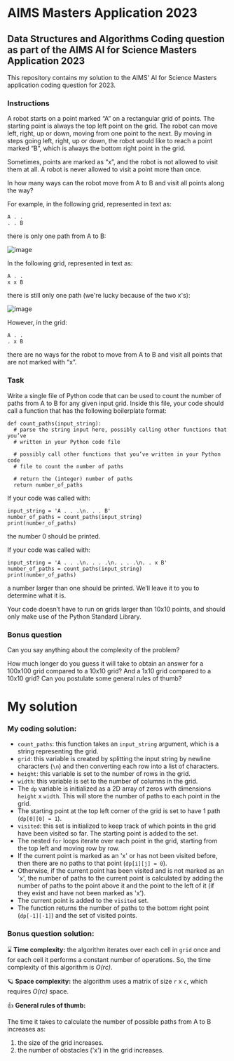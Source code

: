 # AIMS Masters Application 2023
## Data Structures and Algorithms Coding question as part of the AIMS AI for Science Masters Application 2023

This repository contains my solution to the AIMS' AI for Science Masters application coding question for 2023.

### Instructions

A robot starts on a point marked “A” on a rectangular grid of points. The starting point is always the top left point on the grid. The robot can move left, right, up or down, moving from one point to the next. By moving in steps going left, right, up or down, the robot would like to reach a point marked “B”, which is always the bottom right point in the grid.

Sometimes, points are marked as “x”, and the robot is not allowed to visit them at all. A robot is never allowed to visit a point more than once.

In how many ways can the robot move from A to B and visit all points along the way?

For example, in the following grid, represented in text as:
```
A . .
. . B
```
there is only one path from A to B:

![image](https://user-images.githubusercontent.com/56385852/229277441-a8eabe94-31fd-4d67-8e66-595bab987a09.png)

In the following grid, represented in text as:
```
A . .
x x B
```
there is still only one path (we're lucky because of the two x's):

![image](https://user-images.githubusercontent.com/56385852/229277460-c5762d4c-8cda-4836-99a1-193b8746f256.png)

However, in the grid:
```
A . .
. x B
```
there are no ways for the robot to move from A to B and visit all points that are not marked with “x”.

### Task 
Write a single file of Python code that can be used to count the number of paths from A to B for any given input grid. Inside this file, your code should call a function that has the following boilerplate format:
```
def count_paths(input_string):
  # parse the string input here, possibly calling other functions that you’ve
  # written in your Python code file

  # possibly call other functions that you’ve written in your Python code
  # file to count the number of paths

  # return the (integer) number of paths
  return number_of_paths
```

If your code was called with:
```
input_string = 'A . . .\n. . . B'
number_of_paths = count_paths(input_string)
print(number_of_paths)
```
the number 0 should be printed. 

If your code was called with:
```
input_string = 'A . . .\n. . . .\n. . . .\n. . x B'
number_of_paths = count_paths(input_string)
print(number_of_paths)
```
a number larger than one should be printed. We’ll leave it to you to determine what it is.

Your code doesn’t have to run on grids larger than 10x10 points, and should only make use of the Python Standard Library.

### Bonus question
Can you say anything about the complexity of the problem?

How much longer do you guess it will take to obtain an answer for a 100x100 grid compared to a 10x10 grid? And a 1x10 grid compared to a 10x10 grid? Can you postulate some general rules of thumb?

# My solution

### My coding solution:

- `count_paths`: this function takes an `input_string` argument, which is a string representing the grid.
- `grid`: this variable is created by splitting the input string by newline characters (`\n`) and then converting each row into a list of characters.
- `height`: this variable is set to the number of rows in the grid.
- `width`: this variable is set to the number of columns in the grid. 
- The `dp` variable is initialized as a 2D array of zeros with dimensions `height` x `width`. This will store the number of paths to each point in the grid.
- The starting point at the top left corner of the grid is set to have 1 path (`dp[0][0] = 1`).
- `visited`: this set is initialized to keep track of which points in the grid have been visited so far. The starting point is added to the set.
- The nested `for` loops iterate over each point in the grid, starting from the top left and moving row by row.
- If the current point is marked as an 'x' or has not been visited before, then there are no paths to that point (`dp[i][j] = 0`).
- Otherwise, if the current point has been visited and is not marked as an 'x', the number of paths to the current point is calculated by adding the number of paths to the point above it and the point to the left of it (if they exist and have not been marked as 'x').
- The current point is added to the `visited` set.
- The function returns the number of paths to the bottom right point (`dp[-1][-1]`) and the set of visited points.

### Bonus question solution:

⌛ **Time complexity:** the algorithm iterates over each cell in `grid` once and for each cell it performs a constant number of operations. So, the time complexity of this algorithm is *O(rc)*.

🪐 **Space complexity:** the algorithm uses a matrix of size `r` x `c`, which requires *O(rc)* space.

👍 **General rules of thumb:**

The time it takes to calculate the number of possible paths from A to B increases as: 
1. the size of the grid increases.
2. the number of obstacles ('x') in the grid increases.

